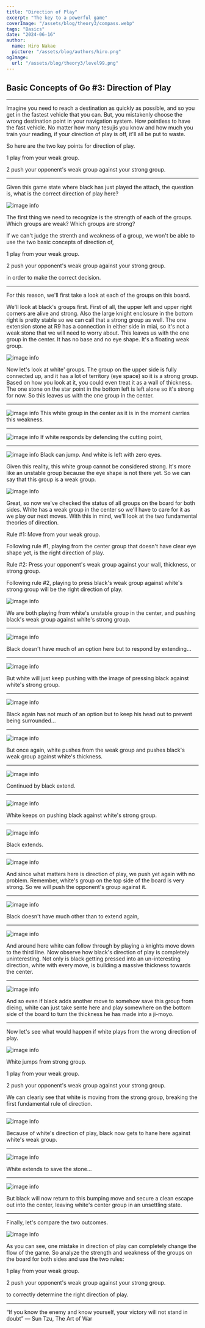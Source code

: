 ```yaml
---
title: "Direction of Play"
excerpt: "The key to a powerful game"
coverImage: "/assets/blog/theory3/compass.webp"
tags: "Basics"
date: "2024-06-16"
author:
  name: Hiro Nakae
  picture: "/assets/blog/authors/hiro.png"
ogImage:
  url: "/assets/blog/theory3/level99.png"
---
```


## Basic Concepts of Go #3: Direction of Play

---

Imagine you need to reach a destination as quickly as possible, and so you get in the fastest vehicle that you can.
But, you mistakenly choose the wrong destination point in your navigation system.
How pointless to have the fast vehicle.
No matter how many tesujis you know and how much you train your reading, if your direction of play is off, it'll all be put to waste.

So here are the two key points for direction of play.

1 play from your weak group.

2 push your opponent's weak group against your strong group.

---

Given this game state where black has just played the attach, the question is, what is the correct direction of play here?

![image info](/assets/blog/theory3/theory3-1.PNG)

The first thing we need to recognize is the strength of each of the groups. Which groups are weak? Which groups are strong?

If we can't judge the strenth and weakness of a group, we won't be able to use the two basic concepts of direction of,

1 play from your weak group.

2 push your opponent's weak group against your strong group.

in order to make the correct decision.

---

For this reason, we'll first take a look at each of the groups on this board.

We'll look at black's groups first. First of all, the upper left and upper right corners are alive and strong. Also the large knight enclosure in the bottom right is pretty stable so we can call that a strong group as well. The one extension stone at R9 has a connection in either side in miai, so it's not a weak stone that we will need to worry about. This leaves us with the one group in the center. It has no base and no eye shape. It's a floating weak group.

![image info](/assets/blog/theory3/theory3-1.PNG)

Now let's look at white' groups. The group on the upper side is fully connected up, and it has a lot of territory (eye space) so it is a strong group. Based on how you look at it, you could even treat it as a wall of thickness. The one stone on the star point in the bottom left is left alone so it's strong for now. So this leaves us with the one group in the center.

---

![image info](/assets/blog/theory3/theory3-2.PNG)
This white group in the center as it is in the moment carries this weakness.

---

![image info](/assets/blog/theory3/theory3-3.PNG)
If white responds by defending the cutting point,

---

![image info](/assets/blog/theory3/theory3-4.PNG)
Black can jump.
And white is left with zero eyes.

Given this reality, this white group cannot be considered strong.
It's more like an unstable group because the eye shape is not there yet.
So we can say that this group is a weak group.

![image info](/assets/blog/theory3/theory3-1.PNG)

Great, so now we've checked the status of all groups on the board for both sides.
White has a weak group in the center so we'll have to care for it as we play our next moves. With this in mind, we'll look at the two fundamental theories of direction.

Rule #1: Move from your weak group.

Following rule #1, playing from the center group that doesn't have clear eye shape yet, is the right direction of play.

Rule #2: Press your opponent's weak group against your wall, thickness, or strong group.

Following rule #2, playing to press black's weak group against white's strong group will be the right direction of play.

![image info](/assets/blog/theory3/theory3-5.PNG)

We are both playing from white's unstable group in the center, and pushing black's weak group against white's strong group.

---

![image info](/assets/blog/theory3/theory3-6.PNG)

Black doesn't have much of an option here but to respond by extending...

---

![image info](/assets/blog/theory3/theory3-7.PNG)

But white will just keep pushing with the image of pressing black against white's strong group.

---

![image info](/assets/blog/theory3/theory3-8.PNG)

Black again has not much of an option but to keep his head out to prevent being surrounded...

---

![image info](/assets/blog/theory3/theory3-9.PNG)

But once again, white pushes from the weak group and pushes black's weak group against white's thickness.

---

![image info](/assets/blog/theory3/theory3-10.PNG)

Continued by black extend.

---

![image info](/assets/blog/theory3/theory3-11.PNG)

White keeps on pushing black against white's strong group.

---

![image info](/assets/blog/theory3/theory3-12.PNG)

Black extends.

---

![image info](/assets/blog/theory3/theory3-13.PNG)

And since what matters here is direction of play, we push yet again with no problem.
Remember, white's group on the top side of the board is very strong. So we will push the opponent's group against it.

---

![image info](/assets/blog/theory3/theory3-14.PNG)

Black doesn't have much other than to extend again,

---

![image info](/assets/blog/theory3/theory3-15.PNG)

And around here white can follow through by playing a knights move down to the third line. Now observe how black's direction of play is completely uninteresting. Not only is black getting pressed into an un-interesting direction, white with every move, is building a massive thickness towards the center.

---

![image info](/assets/blog/theory3/theory3-16.PNG)

And so even if black adds another move to somehow save this group from dieing, white can just take sente here and play somewhere on the bottom side of the board to turn the thickness he has made into a ji-moyo.

---

Now let's see what would happen if white plays from the wrong direction of play.

![image info](/assets/blog/theory3/theory3-17.PNG)

White jumps from strong group.

1 play from your weak group.

2 push your opponent's weak group against your strong group.

We can clearly see that white is moving from the strong group, breaking the first fundamental rule of direction.

---

![image info](/assets/blog/theory3/theory3-18.PNG)

Because of white's direction of play, black now gets to hane here against white's weak group.

---

![image info](/assets/blog/theory3/theory3-19.PNG)

White extends to save the stone...

---

![image info](/assets/blog/theory3/theory3-20.PNG)

But black will now return to this bumping move and secure a clean escape out into the center, leaving white's center group in an unsettling state.

---

Finally, let's compare the two outcomes.

![image info](/assets/blog/theory3/theory3-comparison.png)

As you can see, one mistake in direction of play can completely change the flow of the game. So analyze the strength and weakness of the groups on the board for both sides and use the two rules:

1 play from your weak group.

2 push your opponent's weak group against your strong group.

to correctly determine the right direction of play.

---

“If you know the enemy and know yourself, your victory will not stand in doubt”
― Sun Tzu, The Art of War
